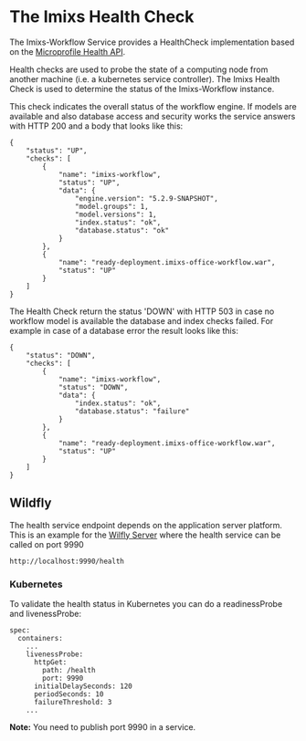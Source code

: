 # The Imixs Health Check 

The Imixs-Workflow Service provides a HealthCheck implementation based on the [Microprofile Health API](https://microprofile.io/project/eclipse/microprofile-health).

Health checks are used to probe the state of a computing node from another machine (i.e. a kubernetes service controller).
The Imixs Health Check is used to determine the status of the Imixs-Workflow instance. 

This check indicates the overall status of the workflow engine. If models are available and also database access and security works the service answers with HTTP 200 and a body that looks like this:
 
	{
		"status": "UP",
		"checks": [
			{
				"name": "imixs-workflow",
				"status": "UP",
				"data": {
					"engine.version": "5.2.9-SNAPSHOT",
					"model.groups": 1,
					"model.versions": 1,
					"index.status": "ok",
					"database.status": "ok"
				}
			},
			{
				"name": "ready-deployment.imixs-office-workflow.war",
				"status": "UP"
			}
		]
	}
 
The Health Check return the status 'DOWN' with HTTP 503 in case no workflow model is available the database and index checks failed.  For example in case of a database error the result looks like this:

	{
		"status": "DOWN",
		"checks": [
			{
				"name": "imixs-workflow",
				"status": "DOWN",
				"data": {
					"index.status": "ok",
					"database.status": "failure"
				}
			},
			{
				"name": "ready-deployment.imixs-office-workflow.war",
				"status": "UP"
			}
		]
	}
 
 
 
## Wildfly 

The health service endpoint depends on the application server platform. This is an example for the [Wilfly Server](https://wildfly.org/) where the health service can be called on port 9990

	http://localhost:9990/health
	

### Kubernetes

To validate the health status in Kubernetes you can do a readinessProbe and livenessProbe:

	spec:
	  containers:
	    ...
	    livenessProbe:
	      httpGet:
	        path: /health
	        port: 9990
	      initialDelaySeconds: 120
	      periodSeconds: 10
	      failureThreshold: 3
		...

**Note:** You need to publish port 9990 in a service. 		
			
  
	